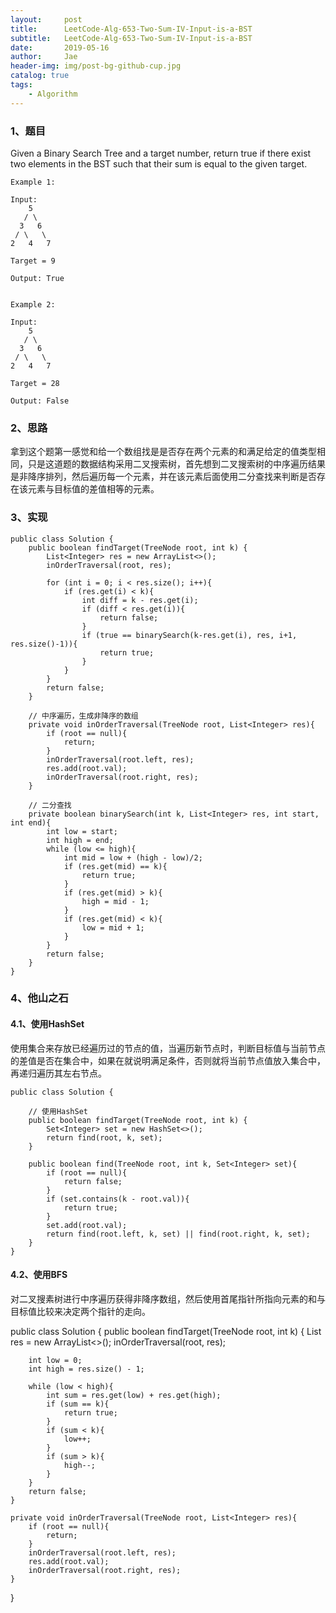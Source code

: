 ```yaml
---
layout:     post
title:      LeetCode-Alg-653-Two-Sum-IV-Input-is-a-BST
subtitle:   LeetCode-Alg-653-Two-Sum-IV-Input-is-a-BST
date:       2019-05-16
author:     Jae
header-img: img/post-bg-github-cup.jpg
catalog: true
tags:
    - Algorithm
---
```


### 1、题目

Given a Binary Search Tree and a target number, return true if there exist two elements in the BST such that
their sum is equal to the given target.

    Example 1:

    Input:
        5
       / \
      3   6
     / \   \
    2   4   7

    Target = 9

    Output: True


    Example 2:

    Input:
        5
       / \
      3   6
     / \   \
    2   4   7

    Target = 28

    Output: False

### 2、思路

拿到这个题第一感觉和给一个数组找是是否存在两个元素的和满足给定的值类型相同，只是这道题的数据结构采用二叉搜索树，首先想到二叉搜索树的中序遍历结果是非降序排列，然后遍历每一个元素，并在该元素后面使用二分查找来判断是否存在该元素与目标值的差值相等的元素。

### 3、实现

    public class Solution {
        public boolean findTarget(TreeNode root, int k) {
            List<Integer> res = new ArrayList<>();
            inOrderTraversal(root, res);

            for (int i = 0; i < res.size(); i++){
                if (res.get(i) < k){
                    int diff = k - res.get(i);
                    if (diff < res.get(i)){
                        return false;
                    }
                    if (true == binarySearch(k-res.get(i), res, i+1, res.size()-1)){
                        return true;
                    }
                }
            }
            return false;
        }

        // 中序遍历，生成非降序的数组
        private void inOrderTraversal(TreeNode root, List<Integer> res){
            if (root == null){
                return;
            }
            inOrderTraversal(root.left, res);
            res.add(root.val);
            inOrderTraversal(root.right, res);
        }

        // 二分查找
        private boolean binarySearch(int k, List<Integer> res, int start, int end){
            int low = start;
            int high = end;
            while (low <= high){
                int mid = low + (high - low)/2;
                if (res.get(mid) == k){
                    return true;
                }
                if (res.get(mid) > k){
                    high = mid - 1;
                }
                if (res.get(mid) < k){
                    low = mid + 1;
                }
            }
            return false;
        }
    }

### 4、他山之石

#### 4.1、使用HashSet

使用集合来存放已经遍历过的节点的值，当遍历新节点时，判断目标值与当前节点的差值是否在集合中，如果在就说明满足条件，否则就将当前节点值放入集合中，再递归遍历其左右节点。

    public class Solution {

        // 使用HashSet
        public boolean findTarget(TreeNode root, int k) {
            Set<Integer> set = new HashSet<>();
            return find(root, k, set);
        }

        public boolean find(TreeNode root, int k, Set<Integer> set){
            if (root == null){
                return false;
            }
            if (set.contains(k - root.val)){
                return true;
            }
            set.add(root.val);
            return find(root.left, k, set) || find(root.right, k, set);
        }
    }

#### 4.2、使用BFS

对二叉搜素树进行中序遍历获得非降序数组，然后使用首尾指针所指向元素的和与目标值比较来决定两个指针的走向。

public class Solution {
    public boolean findTarget(TreeNode root, int k) {
        List<Integer> res = new ArrayList<>();
        inOrderTraversal(root, res);

        int low = 0;
        int high = res.size() - 1;

        while (low < high){
            int sum = res.get(low) + res.get(high);
            if (sum == k){
                return true;
            }
            if (sum < k){
                low++;
            }
            if (sum > k){
                high--;
            }
        }
        return false;
    }

    private void inOrderTraversal(TreeNode root, List<Integer> res){
        if (root == null){
            return;
        }
        inOrderTraversal(root.left, res);
        res.add(root.val);
        inOrderTraversal(root.right, res);
    }
}
